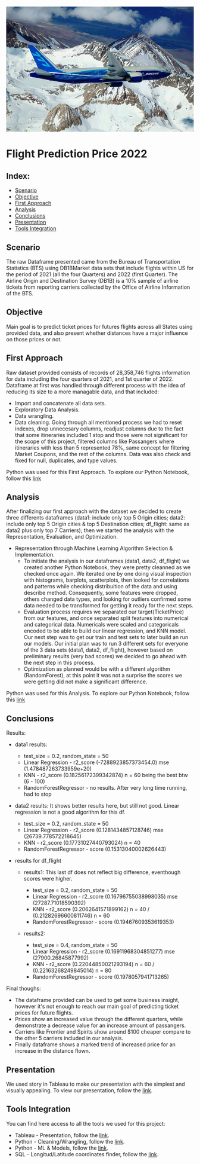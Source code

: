 ![Flight Image](https://github.com/GitHub4lrg/Flight_Market_2022/blob/images/Boening%20_777_%20wikimedia.jpg?raw=true)
# Flight Prediction Price 2022

## Index:

- [Scenario](#scenario)
- [Objective](#objective)
- [First Approach](#first-approach)
- [Analysis](#analysis)
-	[Conclusions](#conclusions)
-	[Presentation](#presentation)
-	[Tools Integration](#tools-integration)
 
## Scenario

The raw Dataframe presented came from the Bureau of Transportation Statistics (BTS) using DB1BMarket data sets that include flights within US for the period of 2021 (all the four Quarters) and 2022 (first Quarter). The Airline Origin and Destination Survey (DB1B) is a 10% sample of airline tickets from reporting carriers collected by the Office of Airline Information of the BTS.

## Objective

Main goal is to predict ticket prices for futures flights across all States using provided data, and also present whether distances have a major influence on those prices or not.

## First Approach

Raw dataset provided consists of records of 28,358,746 flights information for data including the four quarters of 2021, and 1st quarter of 2022. Dataframe at first was handled through different process with the idea of reducing its size to a more managable data, and that included:
- Import and concatenate all data sets.
- Exploratory Data Analysis.
- Data wrangling.
- Data cleaning.
Going through all mentioned process we had to reset indexes, drop unnecesary columns, readjust columns due to the fact that some itineraries included 1 stop and those were not significant for the scope of this project, filtered columns like Passangers where itineraries with less than 5 represented 78%, same concept for filtering Market Coupons, and the rest of the columns. Data was also check and fixed for null, duplicates, and type values.

Python was used for this First Approach. To explore our Python Notebook, follow this [link](Python/Flight_Market_2022.ipynb)

## Analysis

After finalizing our first approach with the dataset we decided to create three differents dataframes (data1: include only top 5 Origin cities; data2: include only top 5 Origin cities & top 5 Destination cities; df_flight: same as data2 plus only top 7 Carriers); then we started the analysis with the Representation, Evaluation, and Optimization.

- Representation through Machine Learning Algorithm Selection & Implementation.
  - To initiate the analysis in our dataframes (data1, data2, df_flight) we created another Python Notebook, they were pretty cleanned as we checked once again. We iterated one by one doing visual inspection with histograms, barplots, scatterplots, then looked for correlations and patterns while checking distribuition of the data and using describe method. Consequently, some features were dropped, others changed data types, and looking for outliers confirmed some data needed to be transformed for getting it ready for the next steps.
  - Evaluation process requires we separated our target(TicketPrice) from our features, and once separated split features into numerical and categorical data. Numericals were scaled and categoricals encoded to be able to build our linear regression, and KNN model. Our next step was to get our train and test sets to later build an run our models. Our initial plan was to run 3 different sets for everyone of the 3 data sets (data1, data2, df_flight), however based on preliminary results (very bad scores) we decided to go ahead with the next step in this process.
  - Optimization as planned would be with a different algorithm (RandomForest), at this point it was not a surprise the scores we were getting did not make a significant difference.

Python was used for this Analysis. To explore our Python Notebook, follow this [link]()

## Conclusions

Results:
 - data1 results:

   - test_size = 0.2, random_state = 50
   - Linear Regression - r2_score (-7288923857373454.0)   mse (1.478487263733959e+20)
   - KNN - r2_score (0.18256172399342874)  n = 60 being the best btw (6 - 100)
   - RandomForestRegressor - no results. After very long time running, had to stop

 - data2 results: It shows better results here, but still not good. Linear regression is not a good algorithm for this df.

   - test_size = 0.2, random_state = 50
   - Linear Regression - r2_score (0.1281434857128746)   mse (26739.778572218645)
   - KNN - r2_score (0.17731027440793024)  n = 40
   - RandomForestRegressor - score (0.15313040002626443)

 - results for df_flight

   - results1: This last df does not reflect big difference, eventhough scores were higher.

      - test_size = 0.2, random_state = 50
      - Linear Regression - r2_score (0.16796755038998035)   mse (27287.71018590392)
      - KNN - r2_score (0.2062641571899162)  n = 40 /  (0.21282696600811746)  n = 60  
      - RandomForestRegressor - score (0.19467609353619353)

   - results2:

       - test_size = 0.4, random_state = 50
       - Linear Regression - r2_score (0.16911968304851277)   mse (27900.26845877992)
       - KNN - r2_score (0.22044850021293194)  n = 60 /  (0.22163268249845014)  n = 80  
       - RandomForestRegressor - score (0.1978057941713265)

Final thoughs: 
 - The dataframe provided can be used to get some business insight, however it's not enough to reach our main goal of predicting ticket prices for future flights.
 - Prices show an increased value through the different quarters, while demonstrate a decrease value for an increase amount of passangers.
 - Carriers like Frontier and Spirits show around $100 cheaper compare to the other 5 carriers included in our analysis.
 - Finally dataframe shows a marked trend of increased price for an increase in the distance flown.

## Presentation

We used story in Tableau to make our presentation with the simplest and visually appealing. To view our presentation, follow the [link]().

## Tools Integration

You can find here access to all the tools we used for this project:

 -	Tableau - Presentation, follow the [link]().
 -	Python - Cleaning/Wrangling, follow the [link]().
 -	Python - ML & Models, follow the [link]().
 -	SQL - Longitud/Latitude coordinates finder, follow the [link]().

